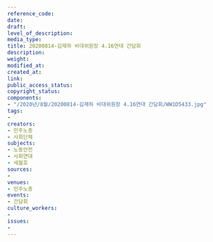 ```yaml
---
reference_code: 
date: 
draft: 
level_of_description: 
media_type: 
title: 20200814-김재하 비대위원장 4.16연대 간담회
description: 
weight: 
modified_at: 
created_at: 
link: 
public_access_status: 
copyright_status: 
components:
- "/2020년/8월/20200814-김재하 비대위원장 4.16연대 간담회/WW1D5433.jpg"
tags:
- 
creators:
- 민주노총
- 사회단체
subjects:
- 노동안전
- 사회연대
- 세월호
sources:
- 
venues:
- 민주노총
events:
- 간담회
culture_workers:
- 
issues:
- 
---
```

